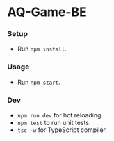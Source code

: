 # AQ-Game-BE

### Setup
- Run `npm install`.

### Usage
- Run `npm start`.

### Dev
- `npm run dev` for hot reloading.
- `npm test` to run unit tests.
- `tsc -w` for TypeScript compiler.